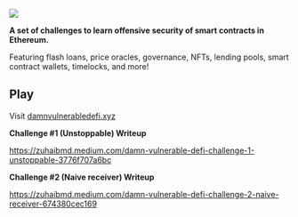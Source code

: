 ![](cover.png)

**A set of challenges to learn offensive security of smart contracts in Ethereum.**

Featuring flash loans, price oracles, governance, NFTs, lending pools, smart contract wallets, timelocks, and more!

## Play

Visit [damnvulnerabledefi.xyz](https://damnvulnerabledefi.xyz)

**Challenge #1 (Unstoppable) Writeup**

https://zuhaibmd.medium.com/damn-vulnerable-defi-challenge-1-unstoppable-3776f707a6bc

**Challenge #2 (Naive receiver) Writeup**

https://zuhaibmd.medium.com/damn-vulnerable-defi-challenge-2-naive-receiver-674380cec169
